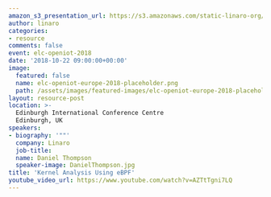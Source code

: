 ```yaml
---
amazon_s3_presentation_url: https://s3.amazonaws.com/static-linaro-org/event-resources/elc-openiot-2018/elc-openiot-2018-kernel-analysis-using-ebpf.pdf
author: linaro
categories:
- resource
comments: false
event: elc-openiot-2018
date: '2018-10-22 09:00:00+00:00'
image:
  featured: false
  name: elc-openiot-europe-2018-placeholder.png
  path: /assets/images/featured-images/elc-openiot-europe-2018-placeholder.png
layout: resource-post
location: >-
  Edinburgh International Conference Centre
  Edinburgh, UK
speakers:
- biography: '""'
  company: Linaro
  job-title: 
  name: Daniel Thompson
  speaker-image: DanielThompson.jpg
title: 'Kernel Analysis Using eBPF'
youtube_video_url: https://www.youtube.com/watch?v=AZTtTgni7LQ
---
```


